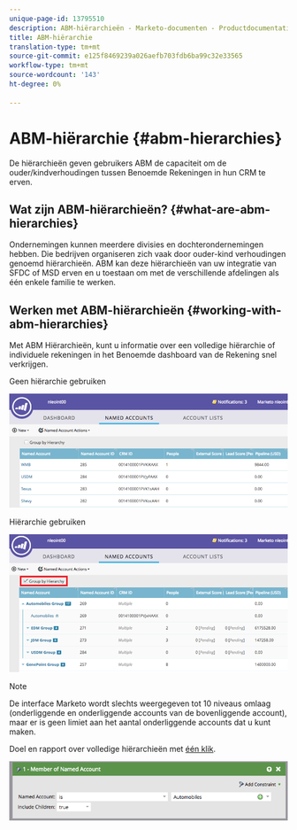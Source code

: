 ```yaml
---
unique-page-id: 13795510
description: ABM-hiërarchieën - Marketo-documenten - Productdocumentatie
title: ABM-hiërarchie
translation-type: tm+mt
source-git-commit: e125f8469239a026aefb703fdb6ba99c32e33565
workflow-type: tm+mt
source-wordcount: '143'
ht-degree: 0%

---
```



# ABM-hiërarchie {#abm-hierarchies}

De hiërarchieën geven gebruikers ABM de capaciteit om de ouder/kindverhoudingen tussen Benoemde Rekeningen in hun CRM te erven.

## Wat zijn ABM-hiërarchieën? {#what-are-abm-hierarchies}

Ondernemingen kunnen meerdere divisies en dochterondernemingen hebben. Die bedrijven organiseren zich vaak door ouder-kind verhoudingen genoemd hiërarchieën. ABM kan deze hiërarchieën van uw integratie van SFDC of MSD erven en u toestaan om met de verschillende afdelingen als één enkele familie te werken.

## Werken met ABM-hiërarchieën {#working-with-abm-hierarchies}

Met ABM Hiërarchieën, kunt u informatie over een volledige hiërarchie of individuele rekeningen in het Benoemde dashboard van de Rekening snel verkrijgen.

Geen hiërarchie gebruiken

![](assets/before.png)

Hiërarchie gebruiken

![](assets/after.png)

>[!NOTE]
>
>De interface Marketo wordt slechts weergegeven tot 10 niveaus omlaag (onderliggende en onderliggende accounts van de bovenliggende account), maar er is geen limiet aan het aantal onderliggende accounts dat u kunt maken.

Doel en rapport over volledige hiërarchieën met [één klik](/help/marketo/product-docs/account-based-marketing/engage/account-filters.md#member-of-named-account).

![](assets/member.png)

